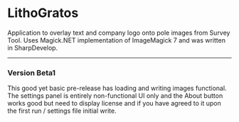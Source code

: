 # LithoGratos
Application to overlay text and company logo onto pole images from Survey Tool. Uses Magick.NET implementation of ImageMagick 7 and was written in SharpDevelop.
<hr>
<h3>Version Beta1</h3>
This good yet basic pre-release has loading and writing images functional. The settings panel is entirely non-functional UI only and the About button works good but need to display license and if you have agreed to it upon the first run / settings file initial write.
